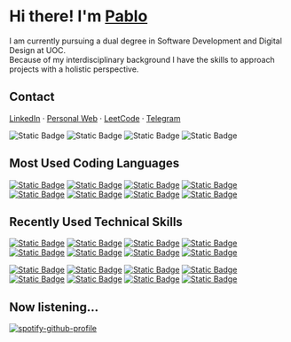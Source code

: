 # Hi there! I'm [Pablo](https://apausa.dev)

I am currently pursuing a dual degree in Software Development and Digital Design at UOC.  
Because of my interdisciplinary background I have the skills to approach projects with a holistic perspective.

## Contact

[LinkedIn]() · [Personal Web]() · [LeetCode]() · [Telegram]()

![Static Badge](https://img.shields.io/badge/Personal_Web-CLICK_HERE-0d1117?syle=flat&logo=linktree&link=https%3A%2F%2Fapausa.dev)
![Static Badge](https://img.shields.io/badge/LinkedIn-0d1117?syle=flat&logo=linkedin&link=https%3A%2F%2Fwww.linkedin.com%2Fin%2Fapausa%2F)
![Static Badge](https://img.shields.io/badge/LeetCode-0d1117?syle=flat&logo=leetcode&link=https%3A%2F%2Fleetcode.com%2Fu%2Fapausa%2F)
![Static Badge](https://img.shields.io/badge/Telegram-0d1117?syle=flat&logo=telegram&link=https%3A%2F%2Ft.me%2Fpabloapausa)

## Most Used Coding Languages

[![Static Badge](https://img.shields.io/badge/Bash-0d1117?syle=flat&logo=gnubash)](https://github.com/apausa)
[![Static Badge](https://img.shields.io/badge/C-0d1117?syle=flat&logo=c)](https://github.com/apausa)
[![Static Badge](https://img.shields.io/badge/Java-0d1117?syle=flat)](https://github.com/apausa)
[![Static Badge](https://img.shields.io/badge/JavaScript-0d1117?syle=flat&logo=javascript)](https://github.com/apausa)
[![Static Badge](https://img.shields.io/badge/Python-0d1117?syle=flat&logo=python)](https://github.com/apausa)
[![Static Badge](https://img.shields.io/badge/SQL-0d1117?syle=flat)](https://github.com/apausa)
[![Static Badge](https://img.shields.io/badge/TypeScript-0d1117?syle=flat&logo=typescript)](https://github.com/apausa)
[![Static Badge](https://img.shields.io/badge/Kotlin-0d1117?syle=flat&logo=kotlin)](https://github.com/apausa)

## Recently Used Technical Skills

[![Static Badge](https://img.shields.io/badge/Angular-0d1117?syle=flat&logo=angular)](https://github.com/apausa)
[![Static Badge](https://img.shields.io/badge/CSS-0d1117?syle=flat&logo=css3)](https://github.com/apausa)
[![Static Badge](https://img.shields.io/badge/D3.js-0d1117?syle=flat&logo=d3dotjs)](https://github.com/apausa)
[![Static Badge](https://img.shields.io/badge/Figma-0d1117?syle=flat&logo=figma)](https://github.com/apausa)
[![Static Badge](https://img.shields.io/badge/Git-0d1117?syle=flat&logo=git)](https://github.com/apausa)
[![Static Badge](https://img.shields.io/badge/HTML-0d1117?syle=flat&logo=html5)](https://github.com/apausa)
[![Static Badge](https://img.shields.io/badge/Linux-0d1117?syle=flat&logo=linux)](https://github.com/apausa)
[![Static Badge](https://img.shields.io/badge/Next.js-0d1117?syle=flat&logo=nextdotjs)](https://github.com/apausa)

[![Static Badge](https://img.shields.io/badge/Node.js-0d1117?syle=flat&logo=nodedotjs)](https://github.com/apausa)
[![Static Badge](https://img.shields.io/badge/PostgreSQL-0d1117?syle=flat&logo=postgresql)](https://github.com/apausa)
[![Static Badge](https://img.shields.io/badge/React.js-0d1117?syle=flat&logo=react)](https://github.com/apausa)
[![Static Badge](https://img.shields.io/badge/React_Native-0d1117?syle=flat&logo=react)](https://github.com/apausa)
[![Static Badge](https://img.shields.io/badge/Redux.js-0d1117?syle=flat&logo=redux)](https://github.com/apausa)
[![Static Badge](https://img.shields.io/badge/RxJS-0d1117?syle=flat)](https://github.com/apausa)
[![Static Badge](https://img.shields.io/badge/Spring_Boot-0d1117?syle=flat&logo=springboot)](https://github.com/apausa)
[![Static Badge](https://img.shields.io/badge/Vue.js-0d1117?syle=flat&logo=vuedotjs)](https://github.com/apausa)

## Now listening...

[![spotify-github-profile](https://spotify-github-profile.kittinanx.com/api/view?uid=pabloapausa&cover_image=true&theme=natemoo-re&show_offline=true&background_color=121212&interchange=false&bar_color=53b14f&bar_color_cover=false)](https://spotify-github-profile.kittinanx.com/api/view?uid=pabloapausa&redirect=true)
